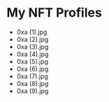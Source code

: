 # My NFT Profiles
- 0xa (1).jpg
- 0xa (2).jpg
- 0xa (3).jpg
- 0xa (4).jpg
- 0xa (5).jpg
- 0xa (6).jpg
- 0xa (7).jpg
- 0xa (8).jpg
- 0xa (9).jpg
